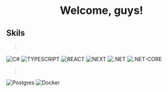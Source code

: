<h1 align="center">Welcome, guys!</h1>

## Skils
> </br>
![C#](https://img.shields.io/badge/c%23-%23239120.svg?style=for-the-badge&logoColor=white&color=black) ![TYPESCRIPT](https://img.shields.io/badge/typescript-%23323330.svg?style=for-the-badge&logo=typescript&logoColor=%4169e1) ![REACT](https://img.shields.io/badge/react-%2320232a.svg?style=for-the-badge&logo=react&logoColor=%2361DAFB) ![NEXT](https://img.shields.io/badge/next.js-%2320232a.svg?style=for-the-badge&logo=next&logoColor=%2361DAFB) ![.NET](https://img.shields.io/badge/.NET-5C2D91?style=for-the-badge&logo=.net&logoColor=white&color=black) ![.NET-CORE](https://img.shields.io/badge/.NET%20CORE-5C2D91?style=for-the-badge&logo=.net&logoColor=white&color=black)
</br>
> </br>
![Postgres](https://img.shields.io/badge/postgres-%23316192.svg?style=for-the-badge&logo=postgresql&logoColor=white&color=black) ![Docker](https://img.shields.io/badge/docker-%230db7ed.svg?style=for-the-badge&logo=docker&logoColor=white&color=black)
